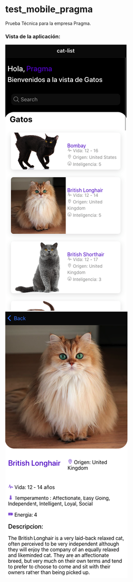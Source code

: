 # test_mobile_pragma
 Prueba Técnica para la empresa Pragma.


### Vista de la aplicación:

![Vista del Home](https://raw.githubusercontent.com/gusdelme18/test_mobile_pragma/master/preview/pragma_cats.png)
![Vista detallada de una raza](https://raw.githubusercontent.com/gusdelme18/test_mobile_pragma/master/preview/pragma_cats_details.png)
